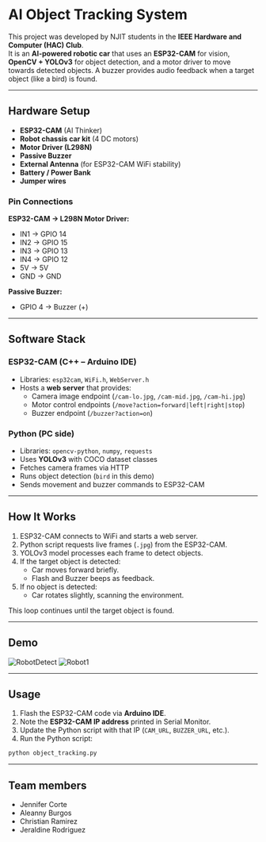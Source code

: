# AI Object Tracking System  

This project was developed by NJIT students in the **IEEE Hardware and Computer (HAC) Club**.  
It is an **AI-powered robotic car** that uses an **ESP32-CAM** for vision, **OpenCV + YOLOv3** for object detection, and a motor driver to move towards detected objects. A buzzer provides audio feedback when a target object (like a bird) is found.  

---

## Hardware Setup  

- **ESP32-CAM** (AI Thinker)  
- **Robot chassis car kit** (4 DC motors)  
- **Motor Driver (L298N)**  
- **Passive Buzzer**  
- **External Antenna** (for ESP32-CAM WiFi stability)  
- **Battery / Power Bank**  
- **Jumper wires**  

### Pin Connections  
**ESP32-CAM → L298N Motor Driver:**  
- IN1 → GPIO 14  
- IN2 → GPIO 15  
- IN3 → GPIO 13  
- IN4 → GPIO 12  
- 5V → 5V  
- GND → GND  

**Passive Buzzer:**  
- GPIO 4 → Buzzer (+)  

---

## Software Stack  

### ESP32-CAM (C++ – Arduino IDE)  
- Libraries: `esp32cam`, `WiFi.h`, `WebServer.h`  
- Hosts a **web server** that provides:  
  - Camera image endpoint (`/cam-lo.jpg`, `/cam-mid.jpg`, `/cam-hi.jpg`)  
  - Motor control endpoints (`/move?action=forward|left|right|stop`)  
  - Buzzer endpoint (`/buzzer?action=on`)  

### Python (PC side)  
- Libraries: `opencv-python`, `numpy`, `requests`  
- Uses **YOLOv3** with COCO dataset classes  
- Fetches camera frames via HTTP  
- Runs object detection (`bird` in this demo)  
- Sends movement and buzzer commands to ESP32-CAM  

---

## How It Works  

1. ESP32-CAM connects to WiFi and starts a web server.  
2. Python script requests live frames (`.jpg`) from the ESP32-CAM.  
3. YOLOv3 model processes each frame to detect objects.  
4. If the target object is detected:  
   - Car moves forward briefly.  
   - Flash and Buzzer beeps as feedback.
5. If no object is detected:  
   - Car rotates slightly, scanning the environment.  

This loop continues until the target object is found.  

---

## Demo

![RobotDetect](https://github.com/user-attachments/assets/10a5657a-740b-42dd-ad88-3f713b4ff16c)
![Robot1](https://github.com/user-attachments/assets/c171bc0b-4e70-42a1-abff-affcda972244)


---

## Usage  

1. Flash the ESP32-CAM code via **Arduino IDE**.  
2. Note the **ESP32-CAM IP address** printed in Serial Monitor.  
3. Update the Python script with that IP (`CAM_URL`, `BUZZER_URL`, etc.).  
4. Run the Python script:  


```bash
python object_tracking.py

```

---

## Team members

- Jennifer Corte
- Aleanny Burgos
- Christian Ramirez
- Jeraldine Rodriguez 
